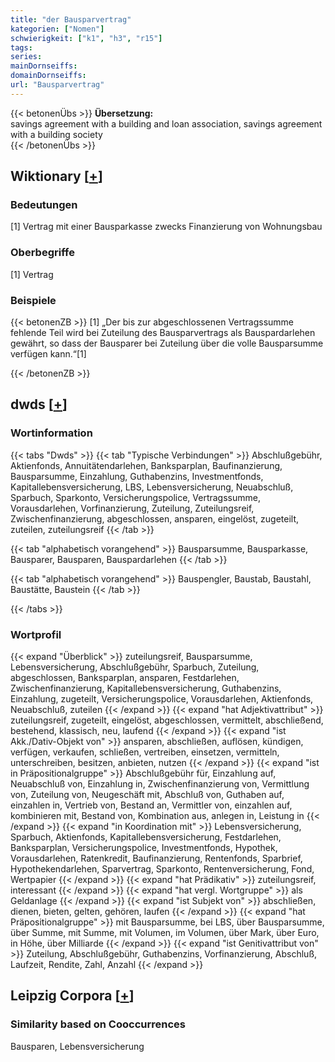 ```yaml
---
title: "der Bausparvertrag"
kategorien: ["Nomen"]
schwierigkeit: ["k1", "h3", "r15"]
tags:
series:
mainDornseiffs:
domainDornseiffs:
url: "Bausparvertrag"
---
```


{{< betonenÜbs >}}
**Übersetzung:**  
savings agreement with a building and loan association, savings agreement with a building society  
{{< /betonenÜbs >}}

## Wiktionary [[+](https://de.wiktionary.org/wiki/Bausparvertrag)]

### Bedeutungen
[1] Vertrag mit einer Bausparkasse zwecks Finanzierung von Wohnungsbau  

### Oberbegriffe
[1] Vertrag  

### Beispiele
{{< betonenZB >}}
[1] „Der bis zur abgeschlossenen Vertragssumme fehlende Teil wird bei Zuteilung des Bausparvertrags als Bauspardarlehen gewährt, so dass der Bausparer bei Zuteilung über die volle Bausparsumme verfügen kann.“[1]  

{{< /betonenZB >}}


## dwds [[+](https://www.dwds.de/wb/Bausparvertrag)]

### Wortinformation
{{< tabs "Dwds" >}}
{{< tab "Typische Verbindungen" >}}
Abschlußgebühr, Aktienfonds, Annuitätendarlehen, Banksparplan, Baufinanzierung, Bausparsumme, Einzahlung, Guthabenzins, Investmentfonds, Kapitallebensversicherung, LBS, Lebensversicherung, Neuabschluß, Sparbuch, Sparkonto, Versicherungspolice, Vertragssumme, Vorausdarlehen, Vorfinanzierung, Zuteilung, Zuteilungsreif, Zwischenfinanzierung, abgeschlossen, ansparen, eingelöst, zugeteilt, zuteilen, zuteilungsreif
{{< /tab >}}

{{< tab "alphabetisch vorangehend" >}}
Bausparsumme, Bausparkasse, Bausparer, Bausparen, Bauspardarlehen
{{< /tab >}}

{{< tab "alphabetisch vorangehend" >}}
Bauspengler, Baustab, Baustahl, Baustätte, Baustein
{{< /tab >}}

{{< /tabs >}}

### Wortprofil
{{< expand "Überblick" >}} zuteilungsreif, Bausparsumme, Lebensversicherung, Abschlußgebühr, Sparbuch, Zuteilung, abgeschlossen, Banksparplan, ansparen, Festdarlehen, Zwischenfinanzierung, Kapitallebensversicherung, Guthabenzins, Einzahlung, zugeteilt, Versicherungspolice, Vorausdarlehen, Aktienfonds, Neuabschluß, zuteilen {{< /expand >}}
{{< expand "hat Adjektivattribut" >}} zuteilungsreif, zugeteilt, eingelöst, abgeschlossen, vermittelt, abschließend, bestehend, klassisch, neu, laufend {{< /expand >}}
{{< expand "ist Akk./Dativ-Objekt von" >}} ansparen, abschließen, auflösen, kündigen, verfügen, verkaufen, schließen, vertreiben, einsetzen, vermitteln, unterschreiben, besitzen, anbieten, nutzen {{< /expand >}}
{{< expand "ist in Präpositionalgruppe" >}} Abschlußgebühr für, Einzahlung auf, Neuabschluß von, Einzahlung in, Zwischenfinanzierung von, Vermittlung von, Zuteilung von, Neugeschäft mit, Abschluß von, Guthaben auf, einzahlen in, Vertrieb von, Bestand an, Vermittler von, einzahlen auf, kombinieren mit, Bestand von, Kombination aus, anlegen in, Leistung in {{< /expand >}}
{{< expand "in Koordination mit" >}} Lebensversicherung, Sparbuch, Aktienfonds, Kapitallebensversicherung, Festdarlehen, Banksparplan, Versicherungspolice, Investmentfonds, Hypothek, Vorausdarlehen, Ratenkredit, Baufinanzierung, Rentenfonds, Sparbrief, Hypothekendarlehen, Sparvertrag, Sparkonto, Rentenversicherung, Fond, Wertpapier {{< /expand >}}
{{< expand "hat Prädikativ" >}} zuteilungsreif, interessant {{< /expand >}}
{{< expand "hat vergl. Wortgruppe" >}} als Geldanlage {{< /expand >}}
{{< expand "ist Subjekt von" >}} abschließen, dienen, bieten, gelten, gehören, laufen {{< /expand >}}
{{< expand "hat Präpositionalgruppe" >}} mit Bausparsumme, bei LBS, über Bausparsumme, über Summe, mit Summe, mit Volumen, im Volumen, über Mark, über Euro, in Höhe, über Milliarde {{< /expand >}}
{{< expand "ist Genitivattribut von" >}} Zuteilung, Abschlußgebühr, Guthabenzins, Vorfinanzierung, Abschluß, Laufzeit, Rendite, Zahl, Anzahl {{< /expand >}}

## Leipzig Corpora [[+](https://corpora.uni-leipzig.de/en/res?word=Bausparvertrag&corpusId=deu_newscrawl-public_2018)]


### Similarity based on Cooccurrences
Bausparen, Lebensversicherung

